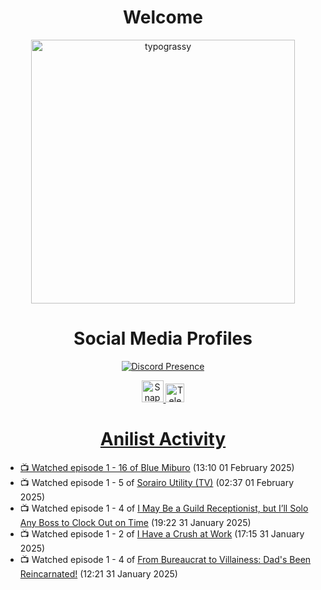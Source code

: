 <div align="center">

# Welcome
<a href="https://github.com/kawarimidoll/typograssy">
    <img alt="typograssy" src="https://typograssy.deno.dev/api?text=%E3%82%88%E3%81%86%E3%81%93%E3%81%9D%E3%81%BF%E3%81%AA%E3%81%95%E3%82%93%20-%20Sheby--&&l0=none&l1=82d9d0&l2=027353&l3=038c4c&l4=01402e&bg=none&frame=none&speed=100&comment=" width="421.99">
</a>

</div>

<div align="center">

# Social Media Profiles

[![Discord Presence](https://lanyard.cnrad.dev/api/612532963938271232)](https://discord.com/users/612532963938271232)


<a href="https://www.snapchat.com/add/a.sheby" title="Snapchat Profile">
    <img src="https://www.freepnglogos.com/uploads/snapchat-logo-png-0.png" width="35" alt="Snapchat Logo" />


<a href="https://t.me/ASheby" title="Telegram Profile">
    <img src="https://www.freepnglogos.com/uploads/telegram-logo-png-0.png" width="30" alt="Telegram Logo" />


</div>

<div align="center">

# Anilist Activity

</div>

<!-- ANILIST_ACTIVITY:start -->

-   📺 Watched episode 1 - 16 of [Blue Miburo](https://anilist.co/anime/169258) (13:10 01 February 2025)
-   📺 Watched episode 1 - 5 of [Sorairo Utility (TV)](https://anilist.co/anime/174596) (02:37 01 February 2025)
-   📺 Watched episode 1 - 4 of [I May Be a Guild Receptionist, but I’ll Solo Any Boss to Clock Out on Time](https://anilist.co/anime/167143) (19:22 31 January 2025)
-   📺 Watched episode 1 - 2 of [I Have a Crush at Work](https://anilist.co/anime/179696) (17:15 31 January 2025)
-   📺 Watched episode 1 - 4 of [From Bureaucrat to Villainess: Dad's Been Reincarnated!](https://anilist.co/anime/172453) (12:21 31 January 2025)

<!-- ANILIST_ACTIVITY:end -->
